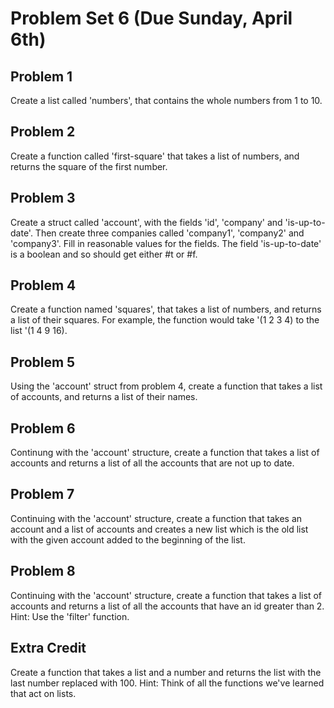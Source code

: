# Problem Set 6 (Due Sunday, April 6th)

## Problem 1
Create a list called 'numbers', that contains the whole numbers from 1 to 10.

## Problem 2
Create a function called 'first-square' that takes a list of numbers, and returns the square of the first number.

## Problem 3
Create a struct called 'account', with the fields 'id', 'company' and 'is-up-to-date'. Then create three companies called 'company1', 'company2' and 'company3'. Fill in reasonable values for the fields. The field 'is-up-to-date' is a boolean and so should get either #t or #f.


## Problem 4 
Create a function named 'squares', that takes a list of numbers, and returns a list of their squares. 
For example, the function would take '(1 2 3 4) to the list '(1 4 9 16).


## Problem 5
Using the 'account' struct from problem 4, create a function that takes a list of accounts, and returns a list of their names.

## Problem 6
Continung with the 'account' structure, create a function that takes a list of accounts and returns a list of all the accounts that are not up to date.

## Problem 7
Continuing with the 'account' structure, create a function that takes an account and a list of accounts and creates a new list which is the old list with the given account added to the beginning of the list. 



## Problem 8
Continuing with the 'account' structure, create a function that takes a list of accounts and returns a list of all the accounts that have an id greater than 2. Hint: Use the 'filter' function. 


## Extra Credit
Create a function that takes a list and a number and returns the list with the last number replaced with 100.
Hint: Think of all the functions we've learned that act on lists. 

